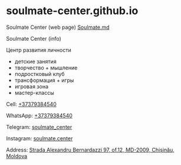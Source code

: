# soulmate-center.github.io

Soulmate Center (web page)
[Soulmate.md](https://soulmate.md/)

Soulmate Center (info)
 
Центр развития личности
- детские занятия
- творчество + мышление
- подростковый клуб
- трансформация + игры
- игровая зонa
- мастер-классы
  
Cell:    [+37379384540]()

WhatsApp: [+37379384540]()

Telegram: [soulmate_center](https://www.instagram.com/soulmate.center) 

Instagram:  [soulmate.center](https://www.instagram.com/soulmate.center) 

Address: [Strada Alexandru Bernardazzi 97, of.12, MD-2009, Chișinău, Moldova ](https://maps.app.goo.gl/CMtL2uCqm1mQPXNDA)   
